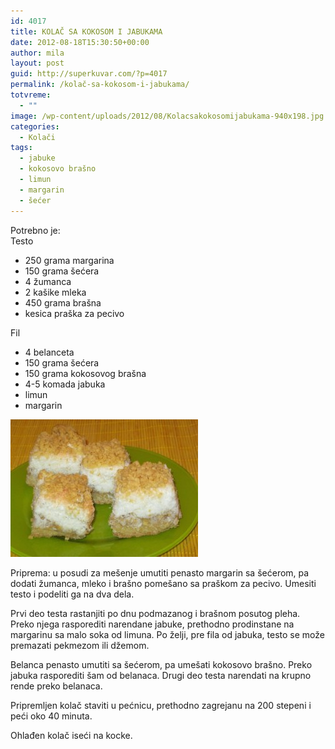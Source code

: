 ```yaml
---
id: 4017
title: KOLAČ SA KOKOSOM I JABUKAMA
date: 2012-08-18T15:30:50+00:00
author: mila
layout: post
guid: http://superkuvar.com/?p=4017
permalink: /kolač-sa-kokosom-i-jabukama/
totvreme:
  - ""
image: /wp-content/uploads/2012/08/Kolacsakokosomijabukama-940x198.jpg
categories:
  - Kolači
tags:
  - jabuke
  - kokosovo brašno
  - limun
  - margarin
  - šećer
---
```

Potrebno je:  
Testo

  * 250 grama margarina
  * 150 grama šećera
  * 4 žumanca
  * 2 kašike mleka
  * 450 grama brašna
  * kesica praška za pecivo

Fil

  * 4 belanceta
  * 150 grama šećera
  * 150 grama kokosovog brašna
  * 4-5 komada jabuka
  * limun
  * margarin

<img class="alignnone size-medium wp-image-4018" title="Kolacsakokosomijabukama" src="/wp-content/uploads/2012/08/Kolacsakokosomijabukama-e1345303166199-300x220.jpg" alt="" width="300" height="220" /> 

Priprema: u posudi za mešenje umutiti penasto margarin sa šećerom, pa dodati žumanca, mleko i brašno pomešano sa praškom za pecivo. Umesiti testo i podeliti ga na dva dela.

Prvi deo testa rastanjiti po dnu podmazanog i brašnom posutog pleha. Preko njega rasporediti narendane jabuke, prethodno prodinstane na margarinu sa malo soka od limuna. Po želji, pre fila od jabuka, testo se može premazati pekmezom ili džemom.

Belanca penasto umutiti sa šećerom, pa umešati kokosovo brašno. Preko jabuka rasporediti šam od belanaca. Drugi deo testa narendati na krupno rende preko belanaca.

Pripremljen kolač staviti u pećnicu, prethodno zagrejanu na 200 stepeni i peći oko 40 minuta.

Ohlađen kolač iseći na kocke.